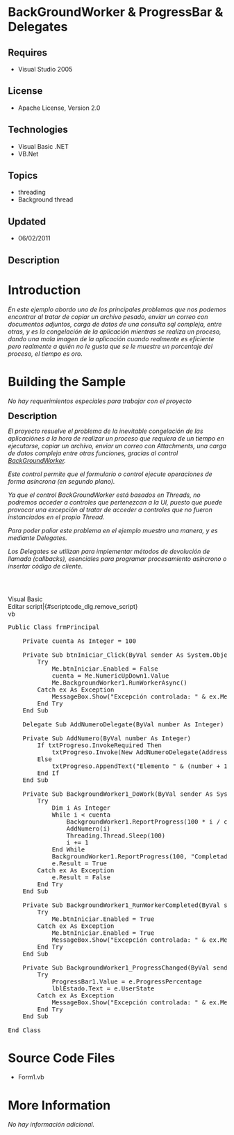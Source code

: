 # BackGroundWorker & ProgressBar & Delegates
## Requires
- Visual Studio 2005
## License
- Apache License, Version 2.0
## Technologies
- Visual Basic .NET
- VB.Net
## Topics
- threading
- Background thread
## Updated
- 06/02/2011
## Description

<h1>Introduction</h1>
<p><em>En este ejemplo abordo uno de los principales problemas que nos podemos encontrar al tratar de copiar un archivo pesado, enviar un correo con documentos adjuntos, carga de datos de una consulta sql compleja, entre otras, y es la congelaci&oacute;n de
 la aplicaci&oacute;n mientras se realiza un proceso, dando una mala imagen de la aplicaci&oacute;n cuando realmente es eficiente pero realmente a qui&eacute;n no le gusta que se le muestre un porcentaje del proceso, el tiempo es oro.<br>
</em></p>
<h1><span>Building the Sample</span></h1>
<p><em>No hay requerimientos especiales para trabajar con el proyecto<br>
</em></p>
<p><span style="font-size:20px; font-weight:bold">Description</span></p>
<p><em>El proyecto resuelve el problema de la inevitable congelaci&oacute;n de las aplicaci&oacute;nes a la hora de realizar un proceso que requiera de un tiempo en ejecutarse, copiar un archivo, enviar un correo con Attachments, una carga de datos compleja
 entre otras funciones, gracias al control <a href="http://msdn.microsoft.com/es-es/library/c8dcext2%28v=VS.80%29.aspx" target="_blank">
BackGroundWorker</a>.</em></p>
<p><em>Este control permite que el formulario o control ejecute operaciones de forma as&iacute;ncrona (en segundo plano).<br>
</em></p>
<p><em>Ya que el control BackGroundWorker est&aacute; basados en Threads, no podremos acceder a controles que pertenezcan a la UI, puesto que puede provocar una excepci&oacute;n al tratar de acceder a controles que no fueron instanciados en el propio Thread.</em></p>
<p><em>Para poder paliar este problema en el ejemplo muestro una manera, y es mediante Delegates.</em></p>
<p><em>Los Delegates se utilizan para implementar m&eacute;todos de devoluci&oacute;n de llamada (callbacks), esenciales para programar procesamiento as&iacute;ncrono o insertar c&oacute;digo de cliente.</em></p>
<p>&nbsp;</p>
<p style="text-align:center"><img src="-backgroundworker01.jpg" alt=""></p>
<div class="scriptcode">
<div class="pluginEditHolder" pluginCommand="mceScriptCode">
<div class="title"><span>Visual Basic</span></div>
<div class="pluginLinkHolder"><span class="pluginEditHolderLink">Editar script</span>|<span class="pluginRemoveHolderLink">{#scriptcode_dlg.remove_script}</span></div>
<span class="hidden">vb</span>

<div class="preview">
<pre id="codePreview" class="vb"><span class="visualBasic__keyword">Public</span>&nbsp;<span class="visualBasic__keyword">Class</span>&nbsp;frmPrincipal&nbsp;
&nbsp;
&nbsp;&nbsp;&nbsp;&nbsp;<span class="visualBasic__keyword">Private</span>&nbsp;cuenta&nbsp;<span class="visualBasic__keyword">As</span>&nbsp;<span class="visualBasic__keyword">Integer</span>&nbsp;=&nbsp;<span class="visualBasic__number">100</span>&nbsp;
&nbsp;
&nbsp;&nbsp;&nbsp;&nbsp;<span class="visualBasic__keyword">Private</span>&nbsp;<span class="visualBasic__keyword">Sub</span>&nbsp;btnIniciar_Click(<span class="visualBasic__keyword">ByVal</span>&nbsp;sender&nbsp;<span class="visualBasic__keyword">As</span>&nbsp;System.<span class="visualBasic__keyword">Object</span>,&nbsp;<span class="visualBasic__keyword">ByVal</span>&nbsp;e&nbsp;<span class="visualBasic__keyword">As</span>&nbsp;<a class="libraryLink" href="http://msdn.microsoft.com/es-ES/library/System.EventArgs.aspx" target="_blank" title="Auto generated link to System.EventArgs">System.EventArgs</a>)&nbsp;<span class="visualBasic__keyword">Handles</span>&nbsp;btnIniciar.Click&nbsp;
&nbsp;&nbsp;&nbsp;&nbsp;&nbsp;&nbsp;&nbsp;&nbsp;<span class="visualBasic__keyword">Try</span>&nbsp;
&nbsp;&nbsp;&nbsp;&nbsp;&nbsp;&nbsp;&nbsp;&nbsp;&nbsp;&nbsp;&nbsp;&nbsp;<span class="visualBasic__keyword">Me</span>.btnIniciar.Enabled&nbsp;=&nbsp;<span class="visualBasic__keyword">False</span>&nbsp;
&nbsp;&nbsp;&nbsp;&nbsp;&nbsp;&nbsp;&nbsp;&nbsp;&nbsp;&nbsp;&nbsp;&nbsp;cuenta&nbsp;=&nbsp;<span class="visualBasic__keyword">Me</span>.NumericUpDown1.Value&nbsp;
&nbsp;&nbsp;&nbsp;&nbsp;&nbsp;&nbsp;&nbsp;&nbsp;&nbsp;&nbsp;&nbsp;&nbsp;<span class="visualBasic__keyword">Me</span>.BackgroundWorker1.RunWorkerAsync()&nbsp;
&nbsp;&nbsp;&nbsp;&nbsp;&nbsp;&nbsp;&nbsp;&nbsp;<span class="visualBasic__keyword">Catch</span>&nbsp;ex&nbsp;<span class="visualBasic__keyword">As</span>&nbsp;Exception&nbsp;
&nbsp;&nbsp;&nbsp;&nbsp;&nbsp;&nbsp;&nbsp;&nbsp;&nbsp;&nbsp;&nbsp;&nbsp;MessageBox.Show(<span class="visualBasic__string">&quot;Excepci&oacute;n&nbsp;controlada:&nbsp;&quot;</span>&nbsp;&amp;&nbsp;ex.Message,&nbsp;<span class="visualBasic__string">&quot;Error&quot;</span>,&nbsp;MessageBoxButtons.OK,&nbsp;MessageBoxIcon.<span class="visualBasic__keyword">Error</span>)&nbsp;
&nbsp;&nbsp;&nbsp;&nbsp;&nbsp;&nbsp;&nbsp;&nbsp;<span class="visualBasic__keyword">End</span>&nbsp;<span class="visualBasic__keyword">Try</span>&nbsp;
&nbsp;&nbsp;&nbsp;&nbsp;<span class="visualBasic__keyword">End</span>&nbsp;<span class="visualBasic__keyword">Sub</span>&nbsp;
&nbsp;
&nbsp;&nbsp;&nbsp;&nbsp;<span class="visualBasic__keyword">Delegate</span>&nbsp;<span class="visualBasic__keyword">Sub</span>&nbsp;AddNumeroDelegate(<span class="visualBasic__keyword">ByVal</span>&nbsp;number&nbsp;<span class="visualBasic__keyword">As</span>&nbsp;<span class="visualBasic__keyword">Integer</span>)&nbsp;
&nbsp;
&nbsp;&nbsp;&nbsp;&nbsp;<span class="visualBasic__keyword">Private</span>&nbsp;<span class="visualBasic__keyword">Sub</span>&nbsp;AddNumero(<span class="visualBasic__keyword">ByVal</span>&nbsp;number&nbsp;<span class="visualBasic__keyword">As</span>&nbsp;<span class="visualBasic__keyword">Integer</span>)&nbsp;
&nbsp;&nbsp;&nbsp;&nbsp;&nbsp;&nbsp;&nbsp;&nbsp;<span class="visualBasic__keyword">If</span>&nbsp;txtProgreso.InvokeRequired&nbsp;<span class="visualBasic__keyword">Then</span>&nbsp;
&nbsp;&nbsp;&nbsp;&nbsp;&nbsp;&nbsp;&nbsp;&nbsp;&nbsp;&nbsp;&nbsp;&nbsp;txtProgreso.Invoke(<span class="visualBasic__keyword">New</span>&nbsp;AddNumeroDelegate(<span class="visualBasic__keyword">AddressOf</span>&nbsp;AddNumero),&nbsp;number)&nbsp;
&nbsp;&nbsp;&nbsp;&nbsp;&nbsp;&nbsp;&nbsp;&nbsp;<span class="visualBasic__keyword">Else</span>&nbsp;
&nbsp;&nbsp;&nbsp;&nbsp;&nbsp;&nbsp;&nbsp;&nbsp;&nbsp;&nbsp;&nbsp;&nbsp;txtProgreso.AppendText(<span class="visualBasic__string">&quot;Elemento&nbsp;&quot;</span>&nbsp;&amp;&nbsp;(number&nbsp;&#43;&nbsp;<span class="visualBasic__number">1</span>).ToString()&nbsp;&amp;&nbsp;<span class="visualBasic__string">&quot;&nbsp;procesandose..&quot;</span>&nbsp;&#43;&nbsp;Environment.NewLine)&nbsp;
&nbsp;&nbsp;&nbsp;&nbsp;&nbsp;&nbsp;&nbsp;&nbsp;<span class="visualBasic__keyword">End</span>&nbsp;<span class="visualBasic__keyword">If</span>&nbsp;
&nbsp;&nbsp;&nbsp;&nbsp;<span class="visualBasic__keyword">End</span>&nbsp;<span class="visualBasic__keyword">Sub</span>&nbsp;
&nbsp;
&nbsp;&nbsp;&nbsp;&nbsp;<span class="visualBasic__keyword">Private</span>&nbsp;<span class="visualBasic__keyword">Sub</span>&nbsp;BackgroundWorker1_DoWork(<span class="visualBasic__keyword">ByVal</span>&nbsp;sender&nbsp;<span class="visualBasic__keyword">As</span>&nbsp;System.<span class="visualBasic__keyword">Object</span>,&nbsp;<span class="visualBasic__keyword">ByVal</span>&nbsp;e&nbsp;<span class="visualBasic__keyword">As</span>&nbsp;<a class="libraryLink" href="http://msdn.microsoft.com/es-ES/library/System.ComponentModel.DoWorkEventArgs.aspx" target="_blank" title="Auto generated link to System.ComponentModel.DoWorkEventArgs">System.ComponentModel.DoWorkEventArgs</a>)&nbsp;<span class="visualBasic__keyword">Handles</span>&nbsp;BackgroundWorker1.DoWork&nbsp;
&nbsp;&nbsp;&nbsp;&nbsp;&nbsp;&nbsp;&nbsp;&nbsp;<span class="visualBasic__keyword">Try</span>&nbsp;
&nbsp;&nbsp;&nbsp;&nbsp;&nbsp;&nbsp;&nbsp;&nbsp;&nbsp;&nbsp;&nbsp;&nbsp;<span class="visualBasic__keyword">Dim</span>&nbsp;i&nbsp;<span class="visualBasic__keyword">As</span>&nbsp;<span class="visualBasic__keyword">Integer</span>&nbsp;
&nbsp;&nbsp;&nbsp;&nbsp;&nbsp;&nbsp;&nbsp;&nbsp;&nbsp;&nbsp;&nbsp;&nbsp;<span class="visualBasic__keyword">While</span>&nbsp;i&nbsp;&lt;&nbsp;cuenta&nbsp;
&nbsp;&nbsp;&nbsp;&nbsp;&nbsp;&nbsp;&nbsp;&nbsp;&nbsp;&nbsp;&nbsp;&nbsp;&nbsp;&nbsp;&nbsp;&nbsp;BackgroundWorker1.ReportProgress(<span class="visualBasic__number">100</span>&nbsp;*&nbsp;i&nbsp;/&nbsp;cuenta,&nbsp;<span class="visualBasic__string">&quot;Procesando&nbsp;(&quot;</span>&nbsp;&amp;&nbsp;i&nbsp;&amp;&nbsp;<span class="visualBasic__string">&quot;/&quot;</span>&nbsp;&amp;&nbsp;cuenta&nbsp;&amp;&nbsp;<span class="visualBasic__string">&quot;)&nbsp;elementos...&quot;</span>)&nbsp;
&nbsp;&nbsp;&nbsp;&nbsp;&nbsp;&nbsp;&nbsp;&nbsp;&nbsp;&nbsp;&nbsp;&nbsp;&nbsp;&nbsp;&nbsp;&nbsp;AddNumero(i)&nbsp;
&nbsp;&nbsp;&nbsp;&nbsp;&nbsp;&nbsp;&nbsp;&nbsp;&nbsp;&nbsp;&nbsp;&nbsp;&nbsp;&nbsp;&nbsp;&nbsp;Threading.Thread.Sleep(<span class="visualBasic__number">100</span>)&nbsp;
&nbsp;&nbsp;&nbsp;&nbsp;&nbsp;&nbsp;&nbsp;&nbsp;&nbsp;&nbsp;&nbsp;&nbsp;&nbsp;&nbsp;&nbsp;&nbsp;i&nbsp;&#43;=&nbsp;<span class="visualBasic__number">1</span>&nbsp;
&nbsp;&nbsp;&nbsp;&nbsp;&nbsp;&nbsp;&nbsp;&nbsp;&nbsp;&nbsp;&nbsp;&nbsp;<span class="visualBasic__keyword">End</span>&nbsp;<span class="visualBasic__keyword">While</span>&nbsp;
&nbsp;&nbsp;&nbsp;&nbsp;&nbsp;&nbsp;&nbsp;&nbsp;&nbsp;&nbsp;&nbsp;&nbsp;BackgroundWorker1.ReportProgress(<span class="visualBasic__number">100</span>,&nbsp;<span class="visualBasic__string">&quot;Completado!&quot;</span>)&nbsp;
&nbsp;&nbsp;&nbsp;&nbsp;&nbsp;&nbsp;&nbsp;&nbsp;&nbsp;&nbsp;&nbsp;&nbsp;e.Result&nbsp;=&nbsp;<span class="visualBasic__keyword">True</span>&nbsp;
&nbsp;&nbsp;&nbsp;&nbsp;&nbsp;&nbsp;&nbsp;&nbsp;<span class="visualBasic__keyword">Catch</span>&nbsp;ex&nbsp;<span class="visualBasic__keyword">As</span>&nbsp;Exception&nbsp;
&nbsp;&nbsp;&nbsp;&nbsp;&nbsp;&nbsp;&nbsp;&nbsp;&nbsp;&nbsp;&nbsp;&nbsp;e.Result&nbsp;=&nbsp;<span class="visualBasic__keyword">False</span>&nbsp;
&nbsp;&nbsp;&nbsp;&nbsp;&nbsp;&nbsp;&nbsp;&nbsp;<span class="visualBasic__keyword">End</span>&nbsp;<span class="visualBasic__keyword">Try</span>&nbsp;
&nbsp;&nbsp;&nbsp;&nbsp;<span class="visualBasic__keyword">End</span>&nbsp;<span class="visualBasic__keyword">Sub</span>&nbsp;
&nbsp;
&nbsp;&nbsp;&nbsp;&nbsp;<span class="visualBasic__keyword">Private</span>&nbsp;<span class="visualBasic__keyword">Sub</span>&nbsp;BackgroundWorker1_RunWorkerCompleted(<span class="visualBasic__keyword">ByVal</span>&nbsp;sender&nbsp;<span class="visualBasic__keyword">As</span>&nbsp;System.<span class="visualBasic__keyword">Object</span>,&nbsp;<span class="visualBasic__keyword">ByVal</span>&nbsp;e&nbsp;<span class="visualBasic__keyword">As</span>&nbsp;<a class="libraryLink" href="http://msdn.microsoft.com/es-ES/library/System.ComponentModel.RunWorkerCompletedEventArgs.aspx" target="_blank" title="Auto generated link to System.ComponentModel.RunWorkerCompletedEventArgs">System.ComponentModel.RunWorkerCompletedEventArgs</a>)&nbsp;<span class="visualBasic__keyword">Handles</span>&nbsp;BackgroundWorker1.RunWorkerCompleted&nbsp;
&nbsp;&nbsp;&nbsp;&nbsp;&nbsp;&nbsp;&nbsp;&nbsp;<span class="visualBasic__keyword">Try</span>&nbsp;
&nbsp;&nbsp;&nbsp;&nbsp;&nbsp;&nbsp;&nbsp;&nbsp;&nbsp;&nbsp;&nbsp;&nbsp;<span class="visualBasic__keyword">Me</span>.btnIniciar.Enabled&nbsp;=&nbsp;<span class="visualBasic__keyword">True</span>&nbsp;
&nbsp;&nbsp;&nbsp;&nbsp;&nbsp;&nbsp;&nbsp;&nbsp;<span class="visualBasic__keyword">Catch</span>&nbsp;ex&nbsp;<span class="visualBasic__keyword">As</span>&nbsp;Exception&nbsp;
&nbsp;&nbsp;&nbsp;&nbsp;&nbsp;&nbsp;&nbsp;&nbsp;&nbsp;&nbsp;&nbsp;&nbsp;<span class="visualBasic__keyword">Me</span>.btnIniciar.Enabled&nbsp;=&nbsp;<span class="visualBasic__keyword">True</span>&nbsp;
&nbsp;&nbsp;&nbsp;&nbsp;&nbsp;&nbsp;&nbsp;&nbsp;&nbsp;&nbsp;&nbsp;&nbsp;MessageBox.Show(<span class="visualBasic__string">&quot;Excepci&oacute;n&nbsp;controlada:&nbsp;&quot;</span>&nbsp;&amp;&nbsp;ex.Message,&nbsp;<span class="visualBasic__string">&quot;Error&quot;</span>,&nbsp;MessageBoxButtons.OK,&nbsp;MessageBoxIcon.<span class="visualBasic__keyword">Error</span>)&nbsp;
&nbsp;&nbsp;&nbsp;&nbsp;&nbsp;&nbsp;&nbsp;&nbsp;<span class="visualBasic__keyword">End</span>&nbsp;<span class="visualBasic__keyword">Try</span>&nbsp;
&nbsp;&nbsp;&nbsp;&nbsp;<span class="visualBasic__keyword">End</span>&nbsp;<span class="visualBasic__keyword">Sub</span>&nbsp;
&nbsp;
&nbsp;&nbsp;&nbsp;&nbsp;<span class="visualBasic__keyword">Private</span>&nbsp;<span class="visualBasic__keyword">Sub</span>&nbsp;BackgroundWorker1_ProgressChanged(<span class="visualBasic__keyword">ByVal</span>&nbsp;sender&nbsp;<span class="visualBasic__keyword">As</span>&nbsp;System.<span class="visualBasic__keyword">Object</span>,&nbsp;<span class="visualBasic__keyword">ByVal</span>&nbsp;e&nbsp;<span class="visualBasic__keyword">As</span>&nbsp;<a class="libraryLink" href="http://msdn.microsoft.com/es-ES/library/System.ComponentModel.ProgressChangedEventArgs.aspx" target="_blank" title="Auto generated link to System.ComponentModel.ProgressChangedEventArgs">System.ComponentModel.ProgressChangedEventArgs</a>)&nbsp;<span class="visualBasic__keyword">Handles</span>&nbsp;BackgroundWorker1.ProgressChanged&nbsp;
&nbsp;&nbsp;&nbsp;&nbsp;&nbsp;&nbsp;&nbsp;&nbsp;<span class="visualBasic__keyword">Try</span>&nbsp;
&nbsp;&nbsp;&nbsp;&nbsp;&nbsp;&nbsp;&nbsp;&nbsp;&nbsp;&nbsp;&nbsp;&nbsp;ProgressBar1.Value&nbsp;=&nbsp;e.ProgressPercentage&nbsp;
&nbsp;&nbsp;&nbsp;&nbsp;&nbsp;&nbsp;&nbsp;&nbsp;&nbsp;&nbsp;&nbsp;&nbsp;lblEstado.Text&nbsp;=&nbsp;e.UserState&nbsp;
&nbsp;&nbsp;&nbsp;&nbsp;&nbsp;&nbsp;&nbsp;&nbsp;<span class="visualBasic__keyword">Catch</span>&nbsp;ex&nbsp;<span class="visualBasic__keyword">As</span>&nbsp;Exception&nbsp;
&nbsp;&nbsp;&nbsp;&nbsp;&nbsp;&nbsp;&nbsp;&nbsp;&nbsp;&nbsp;&nbsp;&nbsp;MessageBox.Show(<span class="visualBasic__string">&quot;Excepci&oacute;n&nbsp;controlada:&nbsp;&quot;</span>&nbsp;&amp;&nbsp;ex.Message,&nbsp;<span class="visualBasic__string">&quot;Error&quot;</span>,&nbsp;MessageBoxButtons.OK,&nbsp;MessageBoxIcon.<span class="visualBasic__keyword">Error</span>)&nbsp;
&nbsp;&nbsp;&nbsp;&nbsp;&nbsp;&nbsp;&nbsp;&nbsp;<span class="visualBasic__keyword">End</span>&nbsp;<span class="visualBasic__keyword">Try</span>&nbsp;
&nbsp;&nbsp;&nbsp;&nbsp;<span class="visualBasic__keyword">End</span>&nbsp;<span class="visualBasic__keyword">Sub</span>&nbsp;
&nbsp;
<span class="visualBasic__keyword">End</span>&nbsp;<span class="visualBasic__keyword">Class</span></pre>
</div>
</div>
</div>
<h1><span>Source Code Files</span></h1>
<ul>
<li>Form1.vb </li></ul>
<h1>More Information</h1>
<p><em>No hay informaci&oacute;n adicional.<br>
</em></p>
